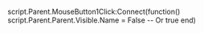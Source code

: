 script.Parent.MouseButton1Click:Connect(function()
  script.Parent.Parent.Visible.Name = False -- Or true
end)

